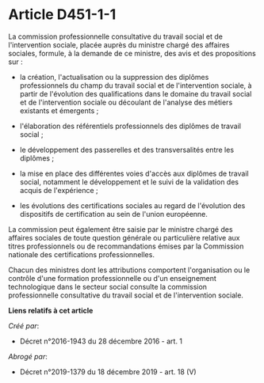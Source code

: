 # Article D451-1-1

La  commission professionnelle consultative du travail social et de  l'intervention sociale, placée auprès du ministre chargé
des affaires  sociales, formule, à la demande de ce ministre, des avis et des  propositions sur : 

- la  création, l'actualisation ou la suppression des diplômes professionnels  du champ du travail social et de
l'intervention sociale, à partir de  l'évolution des qualifications dans le domaine du travail social et de  l'intervention
sociale ou découlant de l'analyse des métiers existants  et émergents ; 

- l'élaboration des référentiels professionnels des diplômes de travail social ; 

- le développement des passerelles et des transversalités entre les diplômes ; 

- la  mise en place des différentes voies d'accès aux diplômes de travail  social, notamment le développement et le suivi de
la validation des  acquis de l'expérience ; 

- les évolutions des  certifications sociales au regard de l'évolution des dispositifs de  certification au sein de l'union
européenne. 

La commission peut également être saisie par le ministre chargé des  affaires sociales de toute question générale ou
particulière relative  aux titres professionnels ou de recommandations émises par la Commission  nationale des certifications
professionnelles. 

Chacun des ministres dont les attributions comportent l'organisation ou  le contrôle d'une formation professionnelle ou d'un
enseignement  technologique dans le secteur social consulte la commission  professionnelle consultative du travail social et
de l'intervention  sociale.

**Liens relatifs à cet article**

_Créé par_:

  - Décret n°2016-1943 du 28 décembre 2016 - art. 1

_Abrogé par_:

  - Décret n°2019-1379 du 18 décembre 2019 - art. 18 (V)
